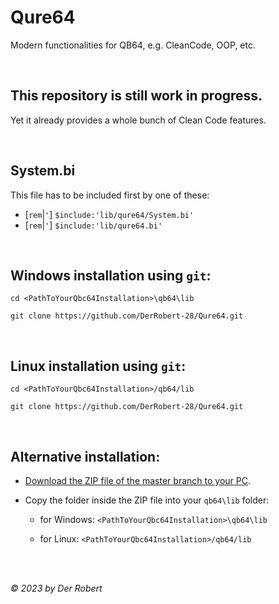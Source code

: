 # Qure64

Modern functionalities for QB64, e.g. CleanCode, OOP, etc.

<br>

## This repository is still work in progress.

Yet it already provides a whole bunch of Clean Code features.

<br>

## System.bi

This file has to be included first by one of these:
- [`rem`|`'`] `$include:'lib/qure64/System.bi'`
- [`rem`|`'`] `$include:'lib/qure64.bi'`

<br>

## Windows installation using `git`:

```
cd <PathToYourQbc64Installation>\qb64\lib

git clone https://github.com/DerRobert-28/Qure64.git
```

<br>

## Linux installation using `git`:

```
cd <PathToYourQbc64Installation>/qb64/lib

git clone https://github.com/DerRobert-28/Qure64.git
```

<br>

## Alternative installation:

- [Download the ZIP file of the master branch to your PC](https://github.com/DerRobert-28/Qure64/archive/refs/heads/master.zip).

- Copy the folder inside the ZIP file into your `qb64\lib` folder:

  - for Windows: `<PathToYourQbc64Installation>\qb64\lib`

  - for Linux: `<PathToYourQbc64Installation>/qb64/lib`

<br>
<br>

*&copy; 2023 by Der Robert*
